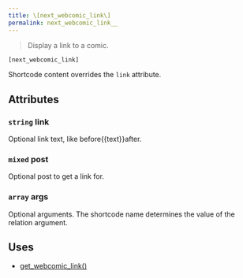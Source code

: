 ```yaml
---
title: \[next_webcomic_link\]
permalink: next_webcomic_link__
---
```


> Display a link to a comic.

```php
[next_webcomic_link]
```

Shortcode content overrides the `link` attribute.

## Attributes

### `string` link
Optional link text, like before{{text}}after.

### `mixed` post
Optional post to get a link for.

### `array` args
Optional arguments. The shortcode name determines the
value of the relation argument.

## Uses
- [get_webcomic_link()](get_webcomic_link())
